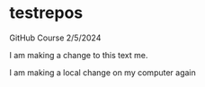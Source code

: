# testrepos
GitHub Course 2/5/2024

I am making a change to this text me.

I am making a local change on my computer again
